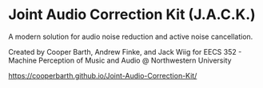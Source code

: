 # Joint Audio Correction Kit (J.A.C.K.)
A modern solution for audio noise reduction and active noise cancellation.

Created by Cooper Barth, Andrew Finke, and Jack Wiig for EECS 352 - Machine Perception of Music and Audio @ Northwestern University


https://cooperbarth.github.io/Joint-Audio-Correction-Kit/
